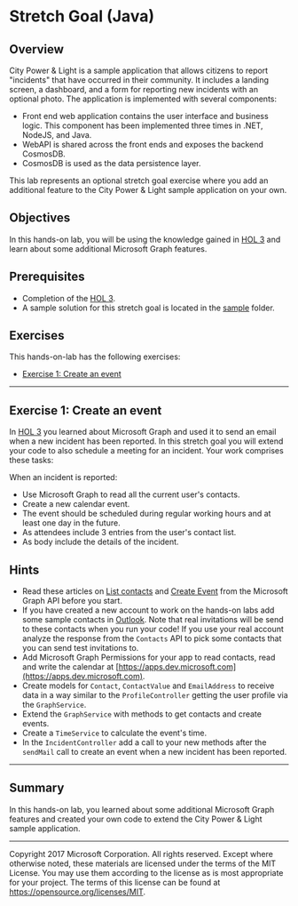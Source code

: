 # Stretch Goal (Java)

## Overview
City Power & Light is a sample application that allows citizens to report "incidents" that have occurred in their community. It includes a landing screen, a dashboard, and a form for reporting new incidents with an optional photo. The application is implemented with several components:

* Front end web application contains the user interface and business logic. This component has been implemented three times in .NET, NodeJS, and Java.
* WebAPI is shared across the front ends and exposes the backend CosmosDB.
* CosmosDB is used as the data persistence layer.

This lab represents an optional stretch goal exercise where you add an additional feature to the City Power & Light sample application on your own.

## Objectives
In this hands-on lab, you will be using the knowledge gained in [HOL 3](../03-azuread-office365) and learn about some additional Microsoft Graph features. 

## Prerequisites
* Completion of the [HOL 3](../03-azuread-office365).
* A sample solution for this stretch goal is located in the [sample](sample) folder. 

## Exercises
This hands-on-lab has the following exercises:
* [Exercise 1: Create an event](#ex1)

---
## Exercise 1: Create an event<a name="ex1"></a>

In [HOL 3](../03-azuread-office365) you learned about Microsoft Graph and used it to send an email when a new incident has been reported. In this stretch goal you will extend your code to also schedule a meeting for an incident. Your work comprises these tasks:

When an incident is reported: 
* Use Microsoft Graph to read all the current user's contacts.
* Create a new calendar event.
* The event should be scheduled during regular working hours and at least one day in the future.
* As attendees include 3 entries from the user's contact list.
* As body include the details of the incident.

## Hints
* Read these articles on [List contacts](https://developer.microsoft.com/en-us/graph/docs/api-reference/v1.0/api/user_list_contacts) and [Create Event](https://developer.microsoft.com/en-us/graph/docs/api-reference/v1.0/api/user_post_events) from the Microsoft Graph API before you start.
* If you have created a new account to work on the hands-on labs add some sample contacts in [Outlook](https://outlook.office365.com/owa/). Note that real invitations will be send to these contacts when you run your code! If you use your real account analyze the response from the `Contacts` API to pick some contacts that you can send test invitations to.
* Add Microsoft Graph Permissions for your app to read contacts, read and write the calendar at [https://apps.dev.microsoft.com](https://apps.dev.microsoft.com).
* Create models for `Contact`, `ContactValue` and `EmailAddress` to receive data in a way similar to the `ProfileController` getting the user profile via the `GraphService`.
* Extend the `GraphService` with methods to get contacts and create events.
* Create a `TimeService` to calculate the event's time.
* In the `IncidentController` add a call to your new methods after the `sendMail` call to create an event when a new incident has been reported.

---
## Summary

In this hands-on lab, you learned about some additional Microsoft Graph features and created your own code to extend the City Power & Light sample application.

---
Copyright 2017 Microsoft Corporation. All rights reserved. Except where otherwise noted, these materials are licensed under the terms of the MIT License. You may use them according to the license as is most appropriate for your project. The terms of this license can be found at https://opensource.org/licenses/MIT.